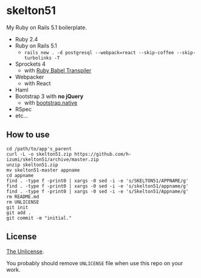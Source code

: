 # skelton51

My Ruby on Rails 5.1 boilerplate.

* Ruby 2.4
* Ruby on Rails 5.1
  * `rails new . -d postgresql --webpack=react --skip-coffee --skip-turbolinks -T`
* Sprockets 4
  * with [Ruby Babel Transpiler](https://github.com/babel/ruby-babel-transpiler)
* Webpacker
  * with React
* Haml
* Bootstrap 3 with **no jQuery**
  * with [bootstrap.native](https://thednp.github.io/bootstrap.native/)
* RSpec
* etc...

## How to use

```shell
cd /path/to/app's_parent
curl -L -o skelton51.zip https://github.com/h-izumi/skelton51/archive/master.zip
unzip skelton51.zip
mv skelton51-master appname
cd appname
find . -type f -print0 | xargs -0 sed -i -e 's/SKELTON51/APPNAME/g'
find . -type f -print0 | xargs -0 sed -i -e 's/skelton51/appname/g'
find . -type f -print0 | xargs -0 sed -i -e 's/Skelton51/Appname/g'
rm README.md
rm UNLICENSE
git init
git add .
git commit -m "initial."
```

## License

[The Unlicense](http://unlicense.org/).

You probably should remove `UNLICENSE` file when use this repo on your work.
